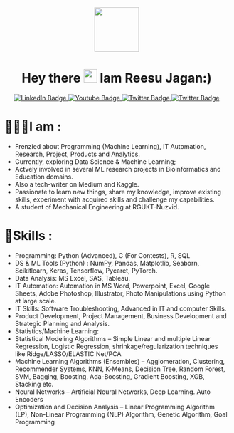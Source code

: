 <div id="header" align="center">
  <img src="https://media.giphy.com/media/M9gbBd9nbDrOTu1Mqx/giphy.gif" width="100"/>
</div>

<div id="header" align="center">
<h1>
  Hey there
  <img src="https://media.giphy.com/media/hvRJCLFzcasrR4ia7z/giphy.gif" width="30px"/>
  Iam Reesu Jagan:)
</h1>


<div id="badges">
  <a href="https://www.linkedin.com/in/reesu-jagan-115401232/">
    <img src="https://img.shields.io/badge/LinkedIn-blue?style=for-the-badge&logo=linkedin&logoColor=white" alt="LinkedIn Badge"/>
  </a>
  <a href="https://www.youtube.com/@reesujagan6346/featured">
    <img src="https://img.shields.io/badge/YouTube-red?style=for-the-badge&logo=youtube&logoColor=white" alt="Youtube Badge"/>
  </a>
  <a href="https://twitter.com/Overfiting">
    <img src="https://img.shields.io/badge/Twitter-blue?style=for-the-badge&logo=twitter&logoColor=white" alt="Twitter Badge"/>
  </a>
   <a href="https://codejay12.github.io">
    <img src="https://img.shields.io/badge/Github-fork?style=for-the-badge&logo=github&logoColor=black" alt="Twitter Badge"/>
  </a>
</div>
<img src="https://komarev.com/ghpvc/?username=codejay12&style=flat-square&color=blue" alt=""/>
</div>



# 👨🏻‍💻I am :
* Frenzied about Programming (Machine Learning), IT Automation, Research, Project, Products and Analytics.
* Currently, exploring Data Science & Machine Learning;
* Actvely involved in several ML research projects in Bioinformatics and Education domains.
* Also a tech-writer on Medium and Kaggle.
* Passionate to learn new things, share my knowledge, improve existing skills, experiment with acquired skills and challenge my capabilities.
* A student of Mechanical Engineering at RGUKT-Nuzvid.


# 🎯Skills :
* Programming: Python (Advanced), C (For Contests), R, SQL
* DS & ML Tools (Python) : NumPy, Pandas, Matplotlib, Seaborn, Scikitlearn, Keras, Tensorflow, Pycaret, PyTorch.
* Data Analysis: MS Excel, SAS, Tableau.
* IT Automation: Automation in MS Word, Powerpoint, Excel, Google Sheets, Adobe Photoshop, Illustrator, Photo Manipulations using Python at large scale.
* IT Skills: Software Troubleshooting, Advanced in IT and computer Skills.
* Product Development, Project Management, Business Development and Strategic Planning and Analysis.
*	Statistics/Machine Learning: 
  * Statistical Modeling Algorithms – Simple Linear and multiple Linear Regression, Logistic Regression, shrinkage/regularization techniques like Ridge/LASSO/ELASTIC Net/PCA
  * Machine Learning Algorithms (Ensembles) – Agglomeration, Clustering, Recommender Systems, KNN, K-Means, Decision Tree, Random Forest, SVM, Bagging, Boosting, Ada-Boosting, Gradient Boosting, XGB, Stacking etc. 
  * Neural Networks – Artificial Neural Networks, Deep Learning. Auto Encoders
  * Optimization and Decision Analysis – Linear Programming Algorithm (LP), Non-Linear Programming (NLP) Algorithm, Genetic Algorithm, Goal Programming





